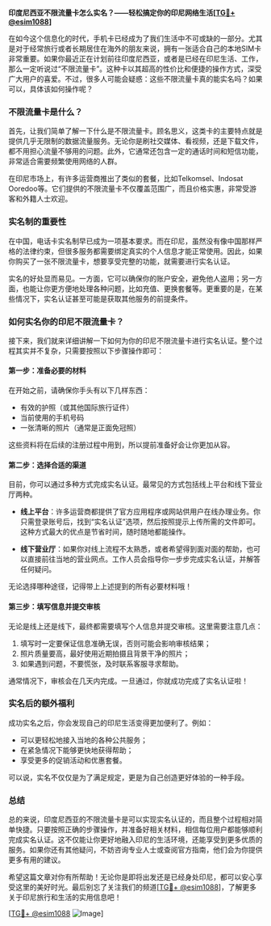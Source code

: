 **印度尼西亚不限流量卡怎么实名？——轻松搞定你的印尼网络生活[[TG💪+ @esim1088](https://t.me/s/esim1088)]**

在如今这个信息化的时代，手机卡已经成为了我们生活中不可或缺的一部分。尤其是对于经常旅行或者长期居住在海外的朋友来说，拥有一张适合自己的本地SIM卡非常重要。如果你最近正在计划前往印度尼西亚，或者是已经在印尼生活、工作，那么一定听说过“不限流量卡”。这种卡以其超高的性价比和便捷的操作方式，深受广大用户的喜爱。不过，很多人可能会疑惑：这些不限流量卡真的能实名吗？如果可以，具体该如何操作呢？

### 不限流量卡是什么？

首先，让我们简单了解一下什么是不限流量卡。顾名思义，这类卡的主要特点就是提供几乎无限制的数据流量服务。无论你是刷社交媒体、看视频，还是下载文件，都不用担心流量不够用的问题。此外，它通常还包含一定的通话时间和短信功能，非常适合需要频繁使用网络的人群。

在印尼市场上，有许多运营商推出了类似的套餐，比如Telkomsel、Indosat Ooredoo等。它们提供的不限流量卡不仅覆盖范围广，而且价格实惠，非常受游客和外籍人士欢迎。

### 实名制的重要性

在中国，电话卡实名制早已成为一项基本要求。而在印尼，虽然没有像中国那样严格的法律约束，但很多服务都需要绑定真实的个人信息才能正常使用。因此，如果你购买了一张不限流量卡，想要享受完整的功能，就需要进行实名认证。

实名的好处显而易见。一方面，它可以确保你的账户安全，避免他人盗用；另一方面，也能让你更方便地处理各种问题，比如充值、更换套餐等。更重要的是，在某些情况下，实名认证甚至可能是获取其他服务的前提条件。

### 如何实名你的印尼不限流量卡？

接下来，我们就来详细讲解一下如何为你的印尼不限流量卡进行实名认证。整个过程其实并不复杂，只需要按照以下步骤操作即可：

#### 第一步：准备必要的材料

在开始之前，请确保你手头有以下几样东西：
- 有效的护照（或其他国际旅行证件）
- 当前使用的手机号码
- 一张清晰的照片（通常是正面免冠照）

这些资料将在后续的注册过程中用到，所以提前准备好会让你更加从容。

#### 第二步：选择合适的渠道

目前，你可以通过多种方式完成实名认证。最常见的方式包括线上平台和线下营业厅两种。

- **线上平台**：许多运营商都提供了官方应用程序或网站供用户在线办理业务。你只需登录账号后，找到“实名认证”选项，然后按照提示上传所需的文件即可。这种方式最大的优点是节省时间，随时随地都能操作。
  
- **线下营业厅**：如果你对线上流程不太熟悉，或者希望得到面对面的帮助，也可以直接前往当地的营业网点。工作人员会指导你一步步完成实名认证，并解答任何疑问。

无论选择哪种途径，记得带上上述提到的所有必要材料哦！

#### 第三步：填写信息并提交审核

无论是线上还是线下，最终都需要填写个人信息并提交审核。这里需要注意几点：
1. 填写时一定要保证信息准确无误，否则可能会影响审核结果；
2. 照片质量要高，最好使用近期拍摄且背景干净的照片；
3. 如果遇到问题，不要慌张，及时联系客服寻求帮助。

通常情况下，审核会在几天内完成。一旦通过，你就成功完成了实名认证啦！

### 实名后的额外福利

成功实名之后，你会发现自己的印尼生活变得更加便利了。例如：
- 可以更轻松地接入当地的各种公共服务；
- 在紧急情况下能够更快地获得帮助；
- 享受更多的促销活动和优惠套餐。

可以说，实名不仅仅是为了满足规定，更是为自己创造更好体验的一种手段。

### 总结

总的来说，印度尼西亚的不限流量卡是可以实现实名认证的，而且整个过程相对简单快捷。只要按照正确的步骤操作，并准备好相关材料，相信每位用户都能够顺利完成实名认证。这不仅能让你更好地融入印尼的生活环境，还能享受到更多优质的服务。如果你还有其他疑问，不妨咨询专业人士或查阅官方指南，他们会为你提供更多有用的建议。

希望这篇文章对你有所帮助！无论你是即将出发还是已经身处印尼，都可以安心享受这里的美好时光。最后别忘了关注我们的频道[[TG💪+ @esim1088](https://t.me/s/esim1088)]，了解更多关于印尼旅行和生活的实用信息吧！

[[TG💪+ @esim1088](https://t.me/s/esim1088) ![Image](https://i.postimg.cc/4NQfJmqS/Snipaste-2025-05-13-00-14-12.png)]